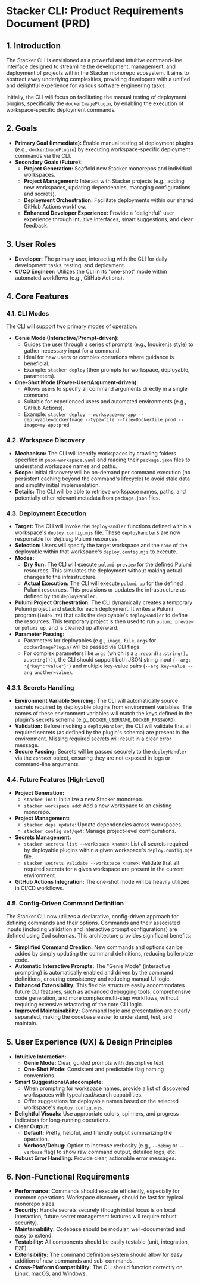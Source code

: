 # Stacker CLI: Product Requirements Document (PRD)

## 1. Introduction

The Stacker CLI is envisioned as a powerful and intuitive command-line interface designed to streamline the development, management, and deployment of projects within the Stacker monorepo ecosystem. It aims to abstract away underlying complexities, providing developers with a unified and delightful experience for various software engineering tasks.

Initially, the CLI will focus on facilitating the manual testing of deployment plugins, specifically the `dockerImagePlugin`, by enabling the execution of workspace-specific deployment commands.

## 2. Goals

- **Primary Goal (Immediate):** Enable manual testing of deployment plugins (e.g., `dockerImagePlugin`) by executing workspace-specific deployment commands via the CLI.
- **Secondary Goals (Future):**
  - **Project Generation:** Scaffold new Stacker monorepos and individual workspaces.
  - **Project Management:** Interact with Stacker projects (e.g., adding new workspaces, updating dependencies, managing configurations and secrets).
  - **Deployment Orchestration:** Facilitate deployments within our shared GitHub Actions workflow.
  - **Enhanced Developer Experience:** Provide a "delightful" user experience through intuitive interfaces, smart suggestions, and clear feedback.

## 3. User Roles

- **Developer:** The primary user, interacting with the CLI for daily development tasks, testing, and deployment.
- **CI/CD Engineer:** Utilizes the CLI in its "one-shot" mode within automated workflows (e.g., GitHub Actions).

## 4. Core Features

### 4.1. CLI Modes

The CLI will support two primary modes of operation:

- **Genie Mode (Interactive/Prompt-driven):**
  - Guides the user through a series of prompts (e.g., Inquirer.js style) to gather necessary input for a command.
  - Ideal for new users or complex operations where guidance is beneficial.
  - Example: `stacker deploy` (then prompts for workspace, deployable, parameters).
- **One-Shot Mode (Power-User/Argument-driven):**
  - Allows users to specify all command arguments directly in a single command.
  - Suitable for experienced users and automated environments (e.g., GitHub Actions).
  - Example: `stacker deploy --workspace=my-app --deployable=dockerImage --type=file --file=Dockerfile.prod --image=my-app:prod`

### 4.2. Workspace Discovery

- **Mechanism:** The CLI will identify workspaces by crawling folders specified in `pnpm-workspace.yaml` and reading their `package.json` files to understand workspace names and paths.
- **Scope:** Initial discovery will be on-demand per command execution (no persistent caching beyond the command's lifecycle) to avoid stale data and simplify initial implementation.
- **Details:** The CLI will be able to retrieve workspace names, paths, and potentially other relevant metadata from `package.json` files.

### 4.3. Deployment Execution

- **Target:** The CLI will invoke the `deployHandler` functions defined within a workspace's `deploy.config.mjs` file. These `deployHandler`s are now responsible for _defining_ Pulumi resources.
- **Selection:** Users will specify the target workspace and the `name` of the deployable within that workspace's `deploy.config.mjs` to execute.
- **Modes:**
  - **Dry Run:** The CLI will execute `pulumi preview` for the defined Pulumi resources. This simulates the deployment without making actual changes to the infrastructure.
  - **Actual Execution:** The CLI will execute `pulumi up` for the defined Pulumi resources. This provisions or updates the infrastructure as defined by the `deployHandler`.
- **Pulumi Project Orchestration:** The CLI dynamically creates a temporary Pulumi project and stack for each deployment. It writes a Pulumi program (`index.ts`) that calls the deployable's `deployHandler` to define the resources. This temporary project is then used to run `pulumi preview` or `pulumi up`, and is cleaned up afterward.
- **Parameter Passing:**
  - Parameters for deployables (e.g., `image`, `file`, `args` for `dockerImagePlugin`) will be passed via CLI flags.
  - For complex parameters like `args` (which is a `z.record(z.string(), z.string())`), the CLI should support both JSON string input (`--args '{"key":"value"}'`) and multiple key-value pairs (`--arg key=value --arg another=value`).

### 4.3.1. Secrets Handling

- **Environment Variable Sourcing:** The CLI will automatically source secrets required by deployable plugins from environment variables. The names of these environment variables will match the keys defined in the plugin's secrets schema (e.g., `DOCKER_USERNAME`, `DOCKER_PASSWORD`).
- **Validation:** Before invoking a `deployHandler`, the CLI will validate that all required secrets (as defined by the plugin's schema) are present in the environment. Missing required secrets will result in a clear error message.
- **Secure Passing:** Secrets will be passed securely to the `deployHandler` via the `context` object, ensuring they are not exposed in logs or command-line arguments.

### 4.4. Future Features (High-Level)

- **Project Generation:**
  - `stacker init`: Initialize a new Stacker monorepo.
  - `stacker workspace add`: Add a new workspace to an existing monorepo.
- **Project Management:**
  - `stacker deps update`: Update dependencies across workspaces.
  - `stacker config set/get`: Manage project-level configurations.
- **Secrets Management:**
  - `stacker secrets list --workspace <name>`: List all secrets required by deployable plugins within a given workspace's `deploy.config.mjs` file.
  - `stacker secrets validate --workspace <name>`: Validate that all required secrets for a given workspace are present in the current environment.
- **GitHub Actions Integration:** The one-shot mode will be heavily utilized in CI/CD workflows.

### 4.5. Config-Driven Command Definition

The Stacker CLI now utilizes a declarative, config-driven approach for defining commands and their options. Commands and their associated inputs (including validation and interactive prompt configurations) are defined using Zod schemas. This architecture provides significant benefits:

- **Simplified Command Creation:** New commands and options can be added by simply updating the command definitions, reducing boilerplate code.
- **Automatic Interactive Prompts:** The "Genie Mode" (interactive prompting) is automatically enabled and driven by the command definitions, ensuring consistency and reducing manual UI logic.
- **Enhanced Extensibility:** This flexible structure easily accommodates future CLI features, such as advanced debugging tools, comprehensive code generation, and more complex multi-step workflows, without requiring extensive refactoring of the core CLI logic.
- **Improved Maintainability:** Command logic and presentation are clearly separated, making the codebase easier to understand, test, and maintain.

## 5. User Experience (UX) & Design Principles

- **Intuitive Interaction:**
  - **Genie Mode:** Clear, guided prompts with descriptive text.
  - **One-Shot Mode:** Consistent and predictable flag naming conventions.
- **Smart Suggestions/Autocomplete:**
  - When prompting for workspace names, provide a list of discovered workspaces with typeahead/search capabilities.
  - Offer suggestions for deployable names based on the selected workspace's `deploy.config.mjs`.
- **Delightful Visuals:** Use appropriate colors, spinners, and progress indicators for long-running operations.
- **Clear Output:**
  - **Default:** Pretty, helpful, and friendly output summarizing the operation.
  - **Verbose/Debug:** Option to increase verbosity (e.g., `--debug` or `--verbose` flag) to show raw command output, detailed logs, etc.
- **Robust Error Handling:** Provide clear, actionable error messages.

## 6. Non-Functional Requirements

- **Performance:** Commands should execute efficiently, especially for common operations. Workspace discovery should be fast for typical monorepo sizes.
- **Security:** Handle secrets securely (though initial focus is on local interaction, future secret management features will require robust security).
- **Maintainability:** Codebase should be modular, well-documented and easy to extend.
- **Testability:** All components should be easily testable (unit, integration, E2E).
- **Extensibility:** The command definition system should allow for easy addition of new commands and sub-commands.
- **Cross-Platform Compatibility:** The CLI should function correctly on Linux, macOS, and Windows.
